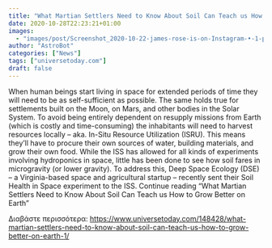 ```yaml
---
title: "What Martian Settlers Need to Know About Soil Can Teach us How to Grow Better on Earth"
date: 2020-10-28T22:23:21+01:00
images:
  - "images/post/Screenshot_2020-10-22-james-rose-is-on-Instagram-•-1-posts-on-their-profile3-1.jpg"
author: "AstroBot"
categories: ["News"]
tags: ["universetoday.com"]
draft: false
---
```


When human beings start living in space for extended periods of time they will need to be as self-sufficient as possible. The same holds true for settlements built on the Moon, on Mars, and other bodies in the Solar System. To avoid being entirely dependent on resupply missions from Earth (which is costly and time-consuming) the inhabitants will need to harvest resources locally – aka. In-Situ Resource Utilization (ISRU). This means they’ll have to procure their own sources of water, building materials, and grow their own food. While the ISS has allowed for all kinds of experiments involving hydroponics in space, little has been done to see how soil fares in microgravity (or lower gravity). To address this, Deep Space Ecology (DSE) – a Virginia-based space and agricultural startup – recently sent their Soil Health in Space experiment to the ISS. Continue reading “What Martian Settlers Need to Know About Soil Can Teach us How to Grow Better on Earth” 

Διαβάστε περισσότερα: https://www.universetoday.com/148428/what-martian-settlers-need-to-know-about-soil-can-teach-us-how-to-grow-better-on-earth-1/

